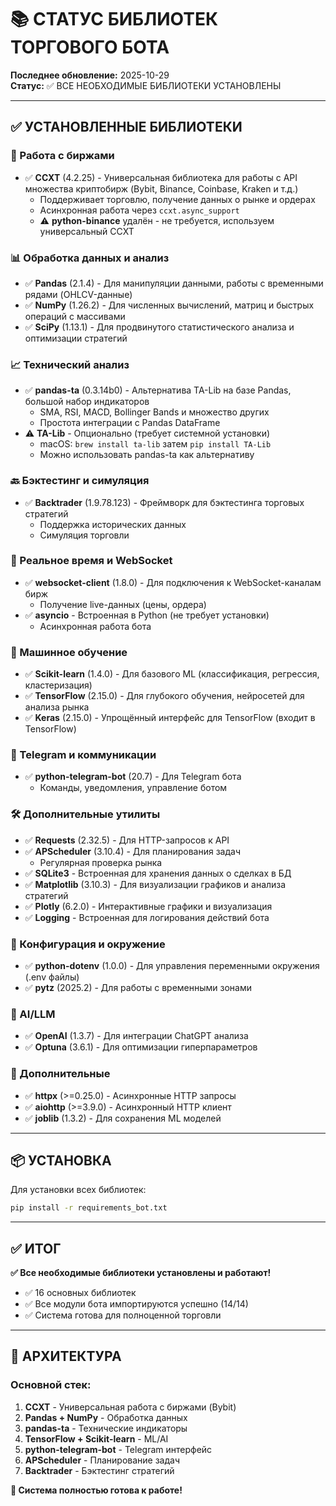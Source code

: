 # 📚 СТАТУС БИБЛИОТЕК ТОРГОВОГО БОТА

**Последнее обновление:** 2025-10-29  
**Статус:** ✅ ВСЕ НЕОБХОДИМЫЕ БИБЛИОТЕКИ УСТАНОВЛЕНЫ

---

## ✅ УСТАНОВЛЕННЫЕ БИБЛИОТЕКИ

### 🔄 Работа с биржами
- ✅ **CCXT** (4.2.25) - Универсальная библиотека для работы с API множества криптобирж (Bybit, Binance, Coinbase, Kraken и т.д.)
  - Поддерживает торговлю, получение данных о рынке и ордерах
  - Асинхронная работа через `ccxt.async_support`
  - ⚠️ **python-binance** удалён - не требуется, используем универсальный CCXT

### 📊 Обработка данных и анализ
- ✅ **Pandas** (2.1.4) - Для манипуляции данными, работы с временными рядами (OHLCV-данные)
- ✅ **NumPy** (1.26.2) - Для численных вычислений, матриц и быстрых операций с массивами
- ✅ **SciPy** (1.13.1) - Для продвинутого статистического анализа и оптимизации стратегий

### 📈 Технический анализ
- ✅ **pandas-ta** (0.3.14b0) - Альтернатива TA-Lib на базе Pandas, большой набор индикаторов
  - SMA, RSI, MACD, Bollinger Bands и множество других
  - Простота интеграции с Pandas DataFrame
- ⚠️ **TA-Lib** - Опционально (требует системной установки)
  - macOS: `brew install ta-lib` затем `pip install TA-Lib`
  - Можно использовать pandas-ta как альтернативу

### 🔙 Бэктестинг и симуляция
- ✅ **Backtrader** (1.9.78.123) - Фреймворк для бэктестинга торговых стратегий
  - Поддержка исторических данных
  - Симуляция торговли

### 🔴 Реальное время и WebSocket
- ✅ **websocket-client** (1.8.0) - Для подключения к WebSocket-каналам бирж
  - Получение live-данных (цены, ордера)
- ✅ **asyncio** - Встроенная в Python (не требует установки)
  - Асинхронная работа бота

### 🤖 Машинное обучение
- ✅ **Scikit-learn** (1.4.0) - Для базового ML (классификация, регрессия, кластеризация)
- ✅ **TensorFlow** (2.15.0) - Для глубокого обучения, нейросетей для анализа рынка
- ✅ **Keras** (2.15.0) - Упрощённый интерфейс для TensorFlow (входит в TensorFlow)

### 📱 Telegram и коммуникации
- ✅ **python-telegram-bot** (20.7) - Для Telegram бота
  - Команды, уведомления, управление ботом

### 🛠 Дополнительные утилиты
- ✅ **Requests** (2.32.5) - Для HTTP-запросов к API
- ✅ **APScheduler** (3.10.4) - Для планирования задач
  - Регулярная проверка рынка
- ✅ **SQLite3** - Встроенная для хранения данных о сделках в БД
- ✅ **Matplotlib** (3.10.3) - Для визуализации графиков и анализа стратегий
- ✅ **Plotly** (6.2.0) - Интерактивные графики и визуализация
- ✅ **Logging** - Встроенная для логирования действий бота

### 🔐 Конфигурация и окружение
- ✅ **python-dotenv** (1.0.0) - Для управления переменными окружения (.env файлы)
- ✅ **pytz** (2025.2) - Для работы с временными зонами

### 🧠 AI/LLM
- ✅ **OpenAI** (1.3.7) - Для интеграции ChatGPT анализа
- ✅ **Optuna** (3.6.1) - Для оптимизации гиперпараметров

### 🔧 Дополнительные
- ✅ **httpx** (>=0.25.0) - Асинхронные HTTP запросы
- ✅ **aiohttp** (>=3.9.0) - Асинхронный HTTP клиент
- ✅ **joblib** (1.3.2) - Для сохранения ML моделей

---

## 📦 УСТАНОВКА

Для установки всех библиотек:

```bash
pip install -r requirements_bot.txt
```

---

## ✅ ИТОГ

**✅ Все необходимые библиотеки установлены и работают!**

- ✅ 16 основных библиотек
- ✅ Все модули бота импортируются успешно (14/14)
- ✅ Система готова для полноценной торговли

---

## 🎯 АРХИТЕКТУРА

### Основной стек:
1. **CCXT** - Универсальная работа с биржами (Bybit)
2. **Pandas + NumPy** - Обработка данных
3. **pandas-ta** - Технические индикаторы
4. **TensorFlow + Scikit-learn** - ML/AI
5. **python-telegram-bot** - Telegram интерфейс
6. **APScheduler** - Планирование задач
7. **Backtrader** - Бэктестинг стратегий

**🎉 Система полностью готова к работе!**


